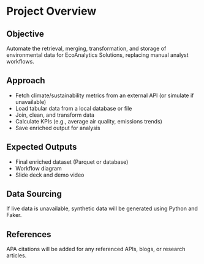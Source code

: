 # Project Overview

## Objective
Automate the retrieval, merging, transformation, and storage of environmental data for EcoAnalytics Solutions, replacing manual analyst workflows.

## Approach
- Fetch climate/sustainability metrics from an external API (or simulate if unavailable)
- Load tabular data from a local database or file
- Join, clean, and transform data
- Calculate KPIs (e.g., average air quality, emissions trends)
- Save enriched output for analysis

## Expected Outputs
- Final enriched dataset (Parquet or database)
- Workflow diagram
- Slide deck and demo video

## Data Sourcing
If live data is unavailable, synthetic data will be generated using Python and Faker.

## References
APA citations will be added for any referenced APIs, blogs, or research articles.
